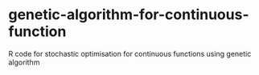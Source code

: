 # genetic-algorithm-for-continuous-function
R code for stochastic optimisation for continuous functions using genetic algorithm
